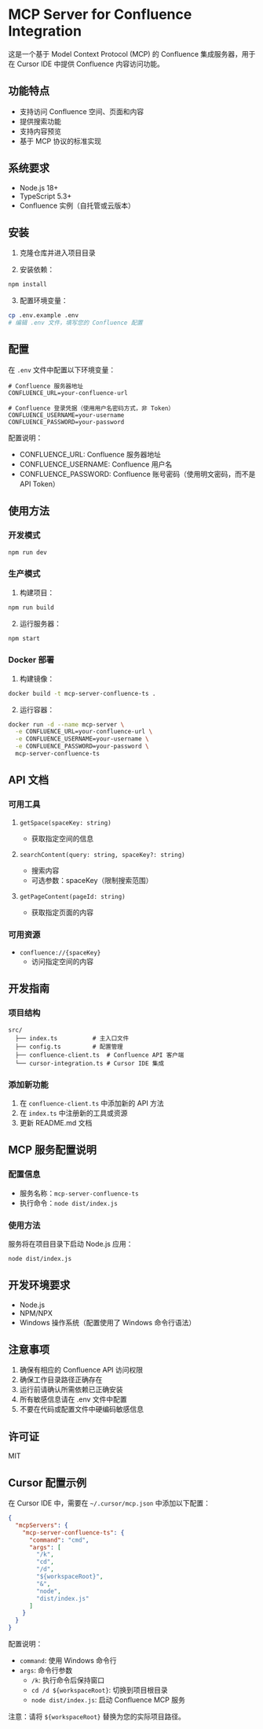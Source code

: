 # MCP Server for Confluence Integration

这是一个基于 Model Context Protocol (MCP) 的 Confluence 集成服务器，用于在 Cursor IDE 中提供 Confluence 内容访问功能。

## 功能特点

- 支持访问 Confluence 空间、页面和内容
- 提供搜索功能
- 支持内容预览
- 基于 MCP 协议的标准实现

## 系统要求

- Node.js 18+
- TypeScript 5.3+
- Confluence 实例（自托管或云版本）

## 安装

1. 克隆仓库并进入项目目录

2. 安装依赖：
```bash
npm install
```

3. 配置环境变量：
```bash
cp .env.example .env
# 编辑 .env 文件，填写您的 Confluence 配置
```

## 配置

在 `.env` 文件中配置以下环境变量：

```env
# Confluence 服务器地址
CONFLUENCE_URL=your-confluence-url

# Confluence 登录凭据（使用用户名密码方式，非 Token）
CONFLUENCE_USERNAME=your-username
CONFLUENCE_PASSWORD=your-password
```

配置说明：
- CONFLUENCE_URL: Confluence 服务器地址
- CONFLUENCE_USERNAME: Confluence 用户名
- CONFLUENCE_PASSWORD: Confluence 账号密码（使用明文密码，而不是 API Token）

## 使用方法

### 开发模式

```bash
npm run dev
```

### 生产模式

1. 构建项目：
```bash
npm run build
```

2. 运行服务器：
```bash
npm start
```

### Docker 部署

1. 构建镜像：
```bash
docker build -t mcp-server-confluence-ts .
```

2. 运行容器：
```bash
docker run -d --name mcp-server \
  -e CONFLUENCE_URL=your-confluence-url \
  -e CONFLUENCE_USERNAME=your-username \
  -e CONFLUENCE_PASSWORD=your-password \
  mcp-server-confluence-ts
```

## API 文档

### 可用工具

1. `getSpace(spaceKey: string)`
   - 获取指定空间的信息

2. `searchContent(query: string, spaceKey?: string)`
   - 搜索内容
   - 可选参数：spaceKey（限制搜索范围）

3. `getPageContent(pageId: string)`
   - 获取指定页面的内容

### 可用资源

- `confluence://{spaceKey}`
  - 访问指定空间的内容

## 开发指南

### 项目结构

```
src/
  ├── index.ts          # 主入口文件
  ├── config.ts         # 配置管理
  ├── confluence-client.ts  # Confluence API 客户端
  └── cursor-integration.ts # Cursor IDE 集成
```

### 添加新功能

1. 在 `confluence-client.ts` 中添加新的 API 方法
2. 在 `index.ts` 中注册新的工具或资源
3. 更新 README.md 文档

## MCP 服务配置说明

### 配置信息
- 服务名称：`mcp-server-confluence-ts`
- 执行命令：`node dist/index.js`

### 使用方法
服务将在项目目录下启动 Node.js 应用：
```bash
node dist/index.js
```

## 开发环境要求

- Node.js
- NPM/NPX
- Windows 操作系统（配置使用了 Windows 命令行语法）

## 注意事项

1. 确保有相应的 Confluence API 访问权限
2. 确保工作目录路径正确存在
3. 运行前请确认所需依赖已正确安装
4. 所有敏感信息请在 .env 文件中配置
5. 不要在代码或配置文件中硬编码敏感信息

## 许可证

MIT 

## Cursor 配置示例

在 Cursor IDE 中，需要在 `~/.cursor/mcp.json` 中添加以下配置：

```json
{
  "mcpServers": {
    "mcp-server-confluence-ts": {
      "command": "cmd",
      "args": [
        "/k",
        "cd",
        "/d",
        "${workspaceRoot}",
        "&",
        "node",
        "dist/index.js"
      ]
    }
  }
}
```

配置说明：
- `command`: 使用 Windows 命令行
- `args`: 命令行参数
  - `/k`: 执行命令后保持窗口
  - `cd /d ${workspaceRoot}`: 切换到项目根目录
  - `node dist/index.js`: 启动 Confluence MCP 服务

注意：请将 `${workspaceRoot}` 替换为您的实际项目路径。 